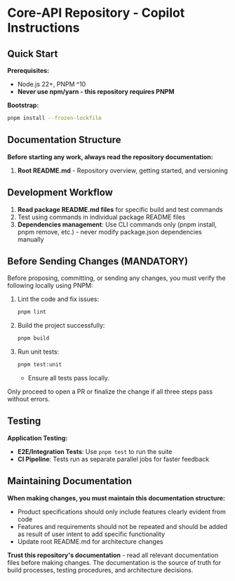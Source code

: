 # Core-API Repository - Copilot Instructions

## Quick Start

**Prerequisites:**
- Node.js 22+, PNPM ^10
- **Never use npm/yarn - this repository requires PNPM**

**Bootstrap:**
```bash
pnpm install --frozen-lockfile
```

## Documentation Structure

**Before starting any work, always read the repository documentation:**

1. **Root README.md** - Repository overview, getting started, and versioning

## Development Workflow

1. **Read package README.md files** for specific build and test commands
2. Test using commands in individual package README files
3. **Dependencies management**: Use CLI commands only (pnpm install, pnpm remove, etc.) - never modify package.json dependencies manually

## Before Sending Changes (MANDATORY)

Before proposing, committing, or sending any changes, you must verify the following locally using PNPM:

1. Lint the code and fix issues:
   ```bash
   pnpm lint
   ```
2. Build the project successfully:
   ```bash
   pnpm build
   ```
3. Run unit tests:
   ```bash
   pnpm test:unit
   ```
   - Ensure all tests pass locally.

Only proceed to open a PR or finalize the change if all three steps pass without errors.

## Testing

**Application Testing:**
- **E2E/Integration Tests**: Use `pnpm test` to run the suite
- **CI Pipeline**: Tests run as separate parallel jobs for faster feedback

## Maintaining Documentation

**When making changes, you must maintain this documentation structure:**

- Product specifications should only include features clearly evident from code
- Features and requirements should not be repeated and should be added as result of user intent to add specific functionality
- Update root README.md for architecture changes

**Trust this repository's documentation** - read all relevant documentation files before making changes. The documentation is the source of truth for build processes, testing procedures, and architecture decisions.